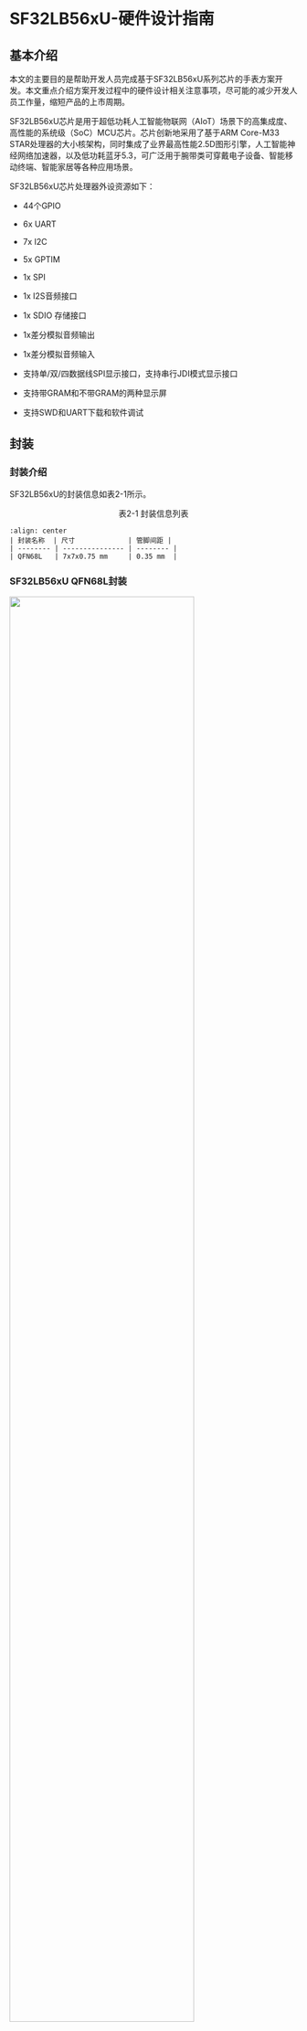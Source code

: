 # SF32LB56xU-硬件设计指南

## 基本介绍

本文的主要目的是帮助开发人员完成基于SF32LB56xU系列芯片的手表方案开发。本文重点介绍方案开发过程中的硬件设计相关注意事项，尽可能的减少开发人员工作量，缩短产品的上市周期。

SF32LB56xU芯片是用于超低功耗人工智能物联网（AIoT）场景下的高集成度、高性能的系统级（SoC）MCU芯片。芯片创新地采用了基于ARM Core-M33 STAR处理器的大小核架构，同时集成了业界最高性能2.5D图形引擎，人工智能神经网络加速器，以及低功耗蓝牙5.3，可广泛用于腕带类可穿戴电子设备、智能移动终端、智能家居等各种应用场景。

  SF32LB56xU芯片处理器外设资源如下：

- 44个GPIO

- 6x UART

- 7x I2C

- 5x GPTIM

- 1x SPI

- 1x I2S音频接口

- 1x SDIO 存储接口

- 1x差分模拟音频输出

- 1x差分模拟音频输入

- 支持单/双/四数据线SPI显示接口，支持串行JDI模式显示接口

- 支持带GRAM和不带GRAM的两种显示屏

- 支持SWD和UART下载和软件调试

## 封装

### 封装介绍

SF32LB56xU的封装信息如表2-1所示。


<div align="center"> 表2-1  封装信息列表  </div>

```{table}
:align: center
| 封装名称  | 尺寸             | 管脚间距 | 
| -------- | --------------- | -------- | 
| QFN68L   | 7x7x0.75 mm     | 0.35 mm  | 
```

### SF32LB56xU QFN68L封装

<img src="assets/56xU/sf32lb56xU-ballmap.png" width="80%" align="center" /> 

<div align="center"> 图2-1 SF32LB56xU QFN68L管脚分布 </div>  <br>  <br>  <br>



## 典型应用方案

图3-1是典型的运动手表组成框图，主要功能有显示、存储、传感器、震动马达和音频输入和输出。

<img src="assets/56xU/sf32lb56xU-watch-app-diagram.png" width="80%" align="center" /> 

<div align="center"> 图3-1 运动手表组成框图 </div>  <br>  <br>  <br>

:::{Note} 

- 大小核双CPU架构，同时兼顾高性能和低功耗设计要求

- 外置充电管理芯片

- 支持GPADC检测电池电压功能

- 电源供电采用Buck，LDO以及Load Switch方案

- 支持QSPI接口的TFT或AMOLED显示屏，最高支持1024*1024分辨率

- 支持PWM背光控制

- 支持外接QSPI接口的Nor Flash存储芯片

- 支持外接QSPI接口的NAND Flash存储芯片

- 支持外接SDIO接口的NAND Flash存储芯片

- 支持蓝牙5.3通信

- 支持模拟音频输入

- 支持模拟音频输出

- 支持PWM震动马达控制

- 支持SPI/I2C接口的加速度/地磁/陀螺仪传感器

- 支持I2C接口的心率/血氧/心电图传感器

- 支持SEGGER J-Link SWD调试和烧写工具

- 支持UART调试打印接口

- 支持蓝牙 HCI调试接口

- 支持产线一拖多程序烧录

- 支持产线校准晶体功能

- 支持OTA在线升级功能
:::
  

## 原理图设计指导

### 电源

系列芯片内置有PMU单元，PVDD可以支持1.7~3.6V的电源输入。PMU支持1路Buck和多路LDO给芯片内部电路供电，各电源管脚的详细接法参考表4-1。

#### 处理器供电要求

SF32LB56xU供电规格：

<div align="center"> 表4-1  PMU 供电规格 </div>

```{table}
:align: center
| PMU电源管脚       | 最小电压(V)   | 典型电压(V)  | 最大电压(V)  | 最大电流(mA)   | 详细描述                                                   |
| :--------------- | :---------: | :---------: | :---------: | :----------: | :-------------------------------------------------------- |
| PVDD             |    1.7      |     1.8     |     3.6     |     100      | PVDD 电源输入                                              |
| BUCK_LX  BUCK_FB |      -      |    1.25     |      -      |     100      | BUCK_LX输出，接电感内部电源输入，接电感另一端，且外接电容         |
| LDO1_VOUT        |      -      |     1.1     |      -      |      50      | LDO1输出，外接电容                                          |
| LDO2_VOUT        |      -      |     0.9     |      -      |      20      | LDO2输出，外接电容                                          |
| VDD_RET          |      -      |     0.9     |      -      |      1       | RET LDO输出，外接电容                                       |
| VDD_RTC          |      -      |     1.1     |      -      |      1       | RTC LDO输出，外接电容                                       |
| MIC_BIAS         |     1.4     |      -      |     2.8     |      -       | MIC电源输出                                                |
| AVDD33_ANA       |    3.15     |     3.3     |    3.45     |      50      | 模拟电源+射频PA电源输入                                      |
| AVDD33_AUD       |    3.15     |     3.3     |    3.45     |      50      | 模拟音频电源                                                |
| VDDIO1           |    1.71     |     1.8     |     2.0     |      -       | 内部大核合封存储器电源输入                                    |
| VDDIO2           |    1.71     |     1.8     |    3.45     |      -       | PA GPIO(PA5~11除外)电源输入                                 |
| VDDIO3           |    1.71     |     1.8     |    3.45     |      -       | PA5~11电源输入                                              |
| VDDIO4           |    1.71     |     1.8     |    3.45     |      -       | PB GPIO和内部小核合封Flash电源输入                            |
```

SF32LB56xU系列芯片电源管脚外接电容推荐值如表4-2所示。

<div align="center"> 表4-2 电容推荐值 </div>

```{table}
:align: center
| 电源管脚          | 电容          | 详细描述                                    |
| ---------------- | ------------- | ------------------------------------------ |
| PVDD             | 0.1uF + 10uF  | 靠近管脚的地方至少放置10uF和0.1uF  共2颗电容.  |
| BUCK_LX  BUCK_FB | 0.1uF + 4.7uF | 靠近管脚的地方至少放置4.7uF和0.1uF  共2颗电容. |
| LDO1_VOUT        | 4.7uF         | 靠近管脚的地方至少放置1颗4.7uF电容.            |
| LDO2_VOUT        | 4.7uF         | 靠近管脚的地方至少放置1颗4.7uF电容.            |
| VDD_RET          | 0.47uF        | 靠近管脚的地方至少放置1颗0.47uF电容.           |
| VDD_RTC          | 1uF           | 靠近管脚的地方至少放置1颗1uF电容.              |
| AVDD33_ANA       | 4.7uF         | 靠近管脚的地方至少放置1颗4.7uF电容.            |
| AVDD33_AUD       | 4.7uF         | 靠近管脚的地方至少放置1颗4.7uF颗电容.          |
| MIC_BIAS         | 1uF           | 靠近管脚的地方至少放置1颗1uF电容.              |
| VDDIO1           | 1uF           | 靠近管脚的地方至少放置1颗1uF电容.              |
| VDDIO2           | 1uF           | 靠近管脚的地方至少放置1颗1uF电容.              |
| VDDIO3           | 1uF           | 靠近管脚的地方至少放置1颗1uF电容.              |
| VDDIO4           | 1uF           | 靠近管脚的地方至少放置1颗1uF电容.              |
```
#### 思澈PMIC芯片电源分配

SF30147C是一款针对超低功耗可穿戴产品的高集成度、高效率、高性价比的电源管理芯片。SF30147C集成了1路高效率和低静态电流的BUCK，输出1.8V，最高提供500mA的驱动电流。SF30147C集成了4路低压差和低静态电流的LDO，输出2.8~3.3V，最大提供100mA的驱动电流。

SF30147C集成了7路低静态电流、低导通电阻负载开关。其中，2个高压负载开关，适用于电池电压直接驱动的外设，如音频功放等；5个低压开关，适用于1.8V供电的外设。

SF32LB56xU可以通过TWI接口和SF30147C通讯。SF30147C的各路电源输出使用情况请见表4-3所示，该芯片的详细情况请参见《DS0002-SF30147C-芯片技术规格书》文档。

<div align="center"> 表4-3 SF30147C电源分配表 </div>

```{table}
:align: center
| SF30147C  电源管脚 | 最小电压(V) | 最大电压(V) | 最大电流(mA) | 详细描述                                                     |
| ------------------ | ----------- | ----------- | ------------ | ------------------------------------------------------------ |
| VBUCK              | 1.8         | 1.8         | 500          | SF32LB56xU的PVDD，VDDIOA，VDDIOA2，VDDIOB，VDDIOSA，VDDIOSB，VDDIOSC，AVDD_BRF等1.8V电源输入 |
| LVSW1              | 1.8         | 1.8         | 100          | 1.8V供电输出                                                |
| LVSW2              | 1.8         | 1.8         | 100          | G-SENSOR 1.8V供电输入                                        |
| LVSW3              | 1.8         | 1.8         | 150          | 心率 1.8V供电输入                                            |
| LVSW4              | 1.8         | 1.8         | 150          | LCD 1.8V供电输入                                             |
| LVSW5              | 1.8         | 1.8         | 150          | 1.8V供电输出                                            |
| LDO1               | 2.8         | 3.3         | 100          | SF32LB56xU的AVDD33_ANA，AVDD33_AUD，VDDIOA2等3.3V电源输入    |
| LDO2               | 2.8         | 3.3         | 100          | Motor供电输入                                        |
| LDO3               | 2.8         | 3.3         | 100          | LCD 3.3V供电输入                                             |
| LDO4               | 2.8         | 3.3         | 100          | 心率3.3V供电输入                                             |
| HVSW1              | 2.8         | 5           | 150          | 模拟Class-K PA供电输入                                       |
| HVSW2              | 2.8         | 5           | 150          | GPS供电输入                                                  |
```

#### 上电时序和复位

SF32LB56xU芯片PMU内部集成了POR(Power on reset)和BOR(Brownout reset)功能，具体要求如图4-1所示。

<img src="assets/56xU/SF32LB56xU-PORBOR.png" width="80%" align="center" /> 

<div align="center"> 图4-1 上/下电时序图 </div>  <br>  <br>  <br>

系统上电，PVDD上升到1.5V，系统完成POR；当PVDD下降到触发BOR的电压值（2.5V-1.5V可配置）时，PMU输出复位信号，系统复位。


#### 典型电源电路

推荐使用SF30147C给SF32LB56xU及各种外设供电，电路图参考如图4-2所示，具体说明参见表4-3。

<img src="assets/56xU/SF32LB56xU-30147.png" width="80%" align="center" /> 

<div align="center"> 图4-2 SF30147C供电图 </div>  <br>  <br>  <br>

SF32LB56xU系列芯片内置1路BUCK输出，如图4-3所示。

<img src="assets/56xU/SF32LB56xU-BUCK.png" width="80%" align="center" /> 

<div align="center"> 图4-3 内置BUCK电路图 </div>  <br>  <br>  <br>

SF32LB56xU系列芯片内置4路LDO，如图4-4所示。

<img src="assets/56xU/SF32LB56xU-LDO.png" width="80%" align="center" /> 

<div align="center"> 图4-4 内置LDO电路图 </div>  <br>  <br>  <br>



#### 处理器BUCK电感选择要求

:::{important}
**功率电感关键参数**

L(电感值) = 4.7uH ± 20%，DCR(直流阻抗) ≦ 0.4 ohm，Isat(饱和电流) ≧ 450mA。
:::

#### 电池及充电控制

运动手表一般内置一块聚合物锂电池包，整个电源系统需要增加一套充电电路来完成电池的充电。

典型的充电电路由保护电路(EOS、ESD和OVP保护)、充电管理芯片和电池等组成。图4-1电路中的充电管理芯片不带路径管理功能，系统电源和电池挂在一起，由于VBAT供电的模块漏电功耗偏大，不满足Shipping Mode的功耗要求，故不支持Shipping Mode。

<img src="assets/56xU/sf32lb56xU-CHG-1.png" width="80%" align="center" /> 

<div align="center"> 图4-5 典型充电电路一 </div>  <br>  <br>  <br>

如图4-6所示，充电管理芯片的涓流充电电流必须大于i1+i2，才能实现对过放电池的充电，如果涓流充电电流小于i1+i2，导致无法对过放的电池进行充电。

<img src="assets/56xU/sf32lb56xU-CHG-2.png" width="80%" align="center" /> 

<div align="center"> 图4-6 过放电池充电电路示意图 </div>  <br>  <br>  <br>

如图4-7所示，如果VBAT后端系统开机，正常工作，充电管理芯片的恒流充电电流必须大于i1+i2，如果小于i1+i2，充电管理芯片和电池均会对后端系统供电，导致无法对电池充满电。

<img src="assets/56xU/sf32lb56xU-CHG-3.png" width="80%" align="center" /> 

<div align="center"> 图4-7 充电管理芯片充电电流偏小示意图 </div>  <br>  <br>  <br>

图4-8电路中充电管理芯片是带路径管理的复杂芯片，可以支持Shipping Mode。由于VSYS对系统供电和对VBAT充电时分开的，即使电池过放，也不影响对后面系统的供电。

<img src="assets/56xU/sf32lb56xU-CHG-4.png" width="80%" align="center" /> 

<div align="center"> 图4-8 典型充电电路二 </div>  <br>  <br>  <br>

#### 如何降低待机功耗

为了满足手表产品的长续航要求，建议硬件设计上利用负载开关对各个功能模块进行动态电源管理；如果是常开的模块或通路，选择合适的器件以降低静态电流。
SF32LB56xU整个系统需要3.3V和1.8V两种电源来供电，其中：

* 主芯片SF32LB56xU部分管脚常供3.3V和1.8V电源；
* 外围器件接口电平推荐1.8V；
* 其他各个模块通过负载开关来做电源开关管理，且默认关闭。

如图4-5、4-6和4-7所示，根据外设器件选型不同，SF32LB56xU有低、中、高三种系统功耗的供电拓扑方式。如图4-9所示，SF32LB56xU的PVDD和VDDIO1-4都输入1.8V，外设选择接口电平为1.8V的器件，相对于其他两种供电拓扑方式，系统整体功耗最低。如图4-10所示，MCU保持供1.8V电源，外设选择接口电平为3.3V的器件，系统整体功耗要比图4-9的方式有所增加。如图4-11所示，除了片内PSRAM供电管脚VDDIO1供1.8V外，外设器件和MCU都供3.3V，相比前两种方式，系统整体功耗为最高。用户可以根据器件选型和系统功耗的需求来选择采用哪种供电拓扑方式。

设计时要注意，控制负载开关的GPIO管脚的硬件默认电平值要和负载开关的使能电平值一致，保证负载开关默认关闭；负载开关的使能管脚建议留一个上拉或下拉电阻，推荐电阻阻值为1M欧姆。


<img src="assets/56xU/SF32LB56xU-1V8-INTERFACE.png" width="80%" align="center" /> 

<div align="center"> 图4-9 SF32LB56xU 1.8V外设电源拓扑图 </div>  <br>  <br>  <br>

<img src="assets/56xU/SF32LB56xU-3V3-INTERFACE-1.png" width="80%" align="center" /> 

<div align="center"> 图4-10 SF32LB56xU 3.3V外设电源拓扑图一 </div>  <br>  <br>  <br>

<img src="assets/56xU/SF32LB56xU-3V3-INTERFACE-2.png" width="80%" align="center" /> 

<div align="center"> 图4-11 SF32LB56xU 3.3V外设电源拓扑图二 </div>  <br>  <br>  <br>


### 复位问题

SF32LB56xU芯片PMU内部集成了POR(Power on reset)和BOR(Brownout reset)功能，具体要求如图4-12所示。

<img src="assets/56xU/SF32LB56xU-PORBOR.png" width="80%" align="center" /> 

<div align="center"> 图4-12 上/下电时序图 </div>  <br>  <br>  <br>

系统上电，PVDD上升到1.5V，系统完成POR；当PVDD下降到触发BOR的电压值（2.5V-1.5V可配置）时，PMU输出复位信号，系统复位。

### 启动模式

SF32LB56xU系列芯片提供一个Mode管脚来配置启动模式，内部有下拉，不使用时可悬空，参考电路图如图4-13所示：

<img src="assets/56xU/SF32LB56xU-MODE.png" width="80%" align="center" /> 

<div align="center"> 图4-13 Mode管脚推荐电路图 </div>  <br>  <br>  <br>

:::{attention}
**Mode管脚定义：**

=1，系统启动时进入下载模式，不会进入用户程序；

=0，系统启动时rom会检查是否存在用户程序，存在就进入用户程序，否则就进入下载模式。

**注意事项：**

1. Mode的电压域是和VDDIO2同一电压域；
2. Mode管脚在量产板上必须留测试点，程序下载或校准晶体时要用到，可以不用预留跳线；
3. Mode管脚在测试板上建议要预留跳线，程序死机后方便从下载模式启动下载程序。
:::

### 处理器工作模式及唤醒源

SF32LB56xU系列芯片HCPU和LCPU都支持表4-4中的多种工作模式。

<div align="center"> 表4-4 CPU工作模式列表 </div>

```{table}
:align: center

| 工作模式      | CPU   | 外设  | SRAM                                | IO       | LPTIM | 唤醒源                                    | 唤醒时间       |
| ------------- | ----- | ----- | ----------------------------------- | -------- | ----- | ----------------------------------------- | -------------- |
| Active        | Run   | Run   | 可访问                              | 可翻转   | Run   |                                           |                |
| WFI/WFE       | Stop  | Run   | 可访问                              | 可翻转   | Run   | 任意中断                                  | < 0.5us        |
| DEEPWFI       | Stop  | Run   | 可访问                              | 可翻转   | Run   | 任意中断                                  | < 5us          |
| Light sleep   | Stop  | Stop  | 不可访问，  全保留                  | 电平保持 | Run   | RTC，GPIO，LPTIM,  跨系统，  蓝牙，比较器 | < 100us        |
| Deep sleep    | Stop  | Stop  | 不可访问，  全保留                  | 电平保持 | Run   | < 300us                                   |                |
| Standby       | Reset | Reset | 不可访问，  LP全保留，HP只保留160KB | 电平保持 | Run   | RTC，按键，LPTIM，  跨系统，蓝牙          | 1.5ms+recovery |
| Hibernate rtc | Reset | Reset | 数据不保留                          | 高阻     | Reset | RTC，按键                                 | > 2ms          |
| Hibernate pin | Reset | Reset | 数据不保留                          | 高阻     | Reset | 按键                                      | > 2ms          |
```

如表4-5所示，全系列芯片支持8个可唤醒中断源，可以唤醒大核或小核CPU。

<div align="center"> 表4-5 可唤醒中断源列表 </div>

```{table}
:align: center

| 中断源     | 管脚 | 详细描述   |
| ---------- | ---- | ---------- |
| WKUP_PIN0  | PB32 | 中断信号0  |
| WKUP_PIN1  | PB33 | 中断信号1  |
| WKUP_PIN2  | PB34 | 中断信号2  |
| WKUP_PIN5  | PA50 | 中断信号5  |
| WKUP_PIN6  | PA51 | 中断信号6  |
| WKUP_PIN10 | PBR0 | 中断信号10 |
| WKUP_PIN11 | PBR1 | 中断信号11 |
| WKUP_PIN12 | PBR2 | 中断信号12 |
```

### 时钟

SF32LB56xU系列芯片需要外部提供2个时钟源，48MHz主晶体和32.768KHz RTC晶体，晶体的具体规格要求和选型请参见表4-6，表4-7所示。


:::{important}
**晶体关键参数**

<div align="center"> 表4-6 晶体规格要求 </div>

```{table}
:align: center

| 晶体      | 晶体规格要求                                                 | 详细描述                                                     |
| --------- | ------------------------------------------------------------ | ------------------------------------------------------------ |
| 48MHz     | CL≦12pF（推荐值7pF）  △F/F0≦±10ppm  ESR≦30 ohms（推荐值22ohms） | 晶振功耗和CL,ESR相关,CL和ESR越小功耗越低，为了最佳功耗性能，建议采用推荐值CL≦7pF，ESR≦22 ohms.  晶体旁边预留并联匹配电容,当CL<9pF时，无需焊接电容. |
| 32.768KHz | CL≦12.5pF（推荐值7pF）  △F/F0≦±20ppm  ESR≦80k ohms（推荐值38Kohms） | 晶振功耗和CL,ESR相关,CL和ESR越小功耗越低，为了最佳功耗性能，建议采用推荐值CL≦9pF，ESR≦40K ohms.  晶体旁边预留并联匹配电容,当CL<12.5pF时，无需焊接电容. |
```

**晶体推荐**

<div align="center"> 表4-7 推荐晶体列表 </div>

```{table}
:align: center

| 型号                | 厂家    | 参数                                                         |
| ------------------- | ------- | ------------------------------------------------------------ |
| E1SB48E001G00E      | Hosonic | F0 = 48.000000MHz，△F/F0 = -6 ~ 8 ppm，  CL = 8.8 pF，ESR =  22 ohms Max  TOPR  = -30 ~ 85℃，Package =（2016 公制） |
| ETST00327000LE      | Hosonic | F0 = 32.768KHz，△F/F0  = -20 ~ 20 ppm，  CL = 7 pF，ESR =  70K ohms Max  TOPR  = -40 ~ 85℃，Package =（3215 公制） |
| SX20Y048000B31T-8.8 | TKD     | F0 = 48.000000MHz，△F/F0 = -10 ~ 10 ppm，  CL = 8.8 pF，ESR =  40 ohms Max  TOPR  = -20 ~ 75℃，Package =（2016 公制） |
| SF32K32768D71T01    | TKD     | F0 = 32.768KHz，△F/F0  = -20 ~ 20 ppm，  CL = 7 pF，ESR =  70K ohms Max  TOPR  = -40 ~ 85℃，Package =（3215 公制） |
```

注：SX20Y048000B31T-8.8的ESR略大，静态功耗也会略大些。

PCB走线时，在晶体下面至少挖掉第二层的GND铜来减少时钟信号上的寄生负载电容。
:::

### 射频

SF32LB56xU系列芯片射频PCB走线要求为50ohms特征阻抗，如果天线是匹配好的，射频上无需再增加额外器件。设计时建议预留π型匹配网络用来杂散滤波。请参考图4-14所示电路。

<img src="assets/56xU/sf32lb56xU-RF-diagram.png" width="80%" align="center" /> 

<div align="center"> 图4-14 射频电路图 </div>  <br>  <br>  <br>

### 大小核处理器如何接外设

SF32LB56xU系列芯片内部有2个处理器系统，其中PAx的GPIO接到HCPU系统，PBx的GPIO接到LCPU系统；HCPU可以访问LCPU的所有外设资源，LCPU不推荐访问HCPU的资源。HCPU最高可以跑到240HMz主频，用来提供高性能运算、图形处理和高分辨率/帧率显示，外挂存储器、显示接口和其他高功耗的设备需要接到HCPU上。

LCPU常规跑48M@0.9V，最高可以跑到96M@1.1V，用来处理BLE的协议栈和低功耗模式下的心率和加速度传感器控制、充电和PMIC管理、电压监测和开关机管理。   

### 显示

SF32LB56xU系列芯片支持3-Line SPI、4-Line SPI、Dual data SPI、Quad data SPI和串行JDI 接口。支持16.7M-colors（RGB888）、262K-colors（RGB666）、65K-colors（RGB565）和 8-color（RGB111）Color depth模式。最高支持1024RGBx1024 分辨率。LCD driver支持列表如表4-8所示。

<div align="center"> 表4-8 LCD driver支持列表 </div>

```{table}
:align: center

| 型号     | 厂家       | 分辨率  | 类型   | 接口                                                         |
| -------- | ---------- | ------- | ------ | ------------------------------------------------------------ |
| RM69090  | Raydium    | 368*448 | Amoled | 3-Line SPI，4-Line  SPI，Dual data SPI，  Quad data SPI，MIPI-DSI |
| RM69330  | Raydium    | 454*454 | Amoled | 3-Line SPI，4-Line  SPI，Dual data SPI，  Quad data SPI，8-bits  8080-Series MCU ，MIPI-DSI |
| ILI8688E | ILITEK     | 368*448 | Amoled | Quad data SPI，MIPI-DSI                                      |
| SH8601A  | 晟合技术   | 454*454 | Amoled | 3-Line SPI，4-Line  SPI，Dual data SPI，  Quad data SPI，8-bits  8080-Series MCU ，MIPI-DSI |
| SPD2012  | Solomon    | 356*400 | TFT    | Quad data SPI                                                |
| GC9C01   | Galaxycore | 360*360 | TFT    | Quad data SPI                                                |
| ST77903  | Sitronix   | 400*400 | TFT    | Quad data SPI                                                |
```

#### SPI/QSPI 显示接口

SF32LB56xU系列芯片支持 3/4-wire SPI和Quad-SPI 接口来连接LCD显示屏，各信号描述如表4-9所示。

<div align="center"> 表4-9 SPI/QSPI屏信号连接方式 </div>

```{table}
:align: center

| SPI信号 | SF32LB56XU管脚 | SS6700A管脚 | 详细描述                                                  |
| ------- | -------------- | ----------- | --------------------------------------------------------- |
| CSX     | PA36           | PA36        | 使能信号                                                  |
| WRX_SCL | PA37           | PA37        | 时钟信号                                                  |
| DCX     | PA39           | PA39        | 4-wire SPI 模式下的数据/命令信号  Quad-SPI 模式下的数据1  |
| SDI_RDX | PA38           | PA38        | 3/4-wire SPI 模式下的数据输入信号  Quad-SPI 模式下的数据0 |
| SDO     | PA38           | PA38        | 3/4-wire SPI 模式下的数据输出信号  请和SDI_RDX短接到一起  |
| D0      | PA40           | PA40        | Quad-SPI 模式下的数据2                                    |
| D1      | PA41           | PA41        | Quad-SPI 模式下的数据3                                    |
| REST    | PA05           | PB04        | 复位显示屏信号                                            |
| TE      | PA33           | PA33        | Tearing effect to MCU frame signal                        |
```

#### JDI 显示接口

SF32LB56xU系列芯片支持 串行JDI 接口来连接LCD显示屏，如表4-10所示。

<div align="center"> 表4-10 串行JDI屏信号连接方式 </div>

```{table}
:align: center

| JDI信号      | 管脚 | 详细描述                         |
| ------------ | ---- | -------------------------------- |
| JDI_SCS      | PA39 | Chip Select Signal               |
| JDI_SCLK     | PA41 | Serial Clock Signal              |
| JDI_SO       | PA40 | Serial  Data Output Signal       |
| JDI_DISP     | PA36 | Display  ON/OFF Switching Signal |
| JDI_EXTCOMIN | PA38 | COM Inversion Polarity Input     |
```

#### 触摸和背光接口

SF32LB56xU系列芯片支持I2C格式的触摸屏控制接口和触摸状态中断输入，同时支持1路PWM信号来控制背光电源的使能和亮度，如表4-11所示。

<div align="center"> 表4-11 触摸和背光控制连接方式 </div>

```{table}
:align: center

| 触摸屏和背光信号 | 管脚 | 详细描述                   |
| ---------------- | ---- | -------------------------- |
| Interrupt        | PA50 | 触摸状态中断信号（可唤醒） |
| I2C1_SCL         | PA48 | 触摸屏I2C的时钟信号        |
| I2C1_SDA         | PA49 | 触摸屏I2C的数据信号        |
| BL_PWM           | PA31 | 背光PWM控制信号            |
| Reset            | PB18 | 触摸复位信号               |
```

### 存储

#### SF32LB56xU外接存储器

SF32LB56xU支持SPI Nor/Nand和SD Nand Flash外设，其中SPI Nor/NAND Flash采用MPI接口，SD NAND Flash采用SD接口，这几种类型的Flash芯片物理管脚完全兼容。接口定义如表4-12，4-13所示，表中的PA06~PA11这几个GPIO供电管脚是VDDIO3，独立于其他GPIO的电压域。可以根据外设flash的接口电平来设定VDDIO3。

MPI的信号定义如表4-13所示，SD的信号定义如表4-14所示。

<div align="center"> 表4-12 SPI Nor/Nand Flash信号连接 </div>

```{table}
:align: center

| Flash 信号 | I/O信号 | 详细描述                                    |
| ---------- | ------- | ------------------------------------------- |
| CS#        | PA06    | Chip select, active low.                    |
| SO         | PA07    | Data Input (Data Input Output 1)            |
| WP#        | PA08    | Write Protect Output (Data Input Output  2) |
| SI         | PA09    | Data Output (Data Input Output 0)           |
| SCLK       | PA10    | Serial Clock Output                         |
| Hold#      | PA11    | Data Output (Data Input Output 3)           |
```

:::{note}
SPI NAND Flash的Hold#管脚需要通过10K电阻上拉到SPI NAND Flash的供电电源。
:::

<div align="center"> 表4-13 SD Nand Flash信号连接 </div>

```{table}
:align: center

| Flash 信号 | I/O信号 | 详细描述 |
| ---------- | ------- | -------- |
| SD2_CMD    | PA09    | 命令信号 |
| SD2_D1     | PA11    | 数据1    |
| SD2_D0     | PA10    | 数据0    |
| SD2_CLK    | PA08    | 时钟信号 |
| SD2_D2     | PA06    | 数据2    |
| SD2_D3     | PA07    | 数据3    |
```


### 按键

SF32LB56xU系列芯片开关机信号使用PB32，这样可以把短按开关机功能和长按复位功能合并到一个按键上。如图4-15所示，设计上采用高电平有效方式，长按复位功能需要长按10s以上芯片会自动复位。

SF32LB56xU系列芯片支持功能按键输入以及旋钮信号输入，按键或旋钮信号需要上拉。按键用法如图4-16所示。也可以支持光追踪传感器，推荐使用I2C4接口，信号连接如表4-14所示。

<div align="center"> 表4-14 光追踪传感器信号连接 </div>

```{table}
:align: center

| I2C信号 | I/O  | 详细描述                 |
| ------- | ---- | ------------------------ |
| SDA     | PA18 | 光追踪传感器I2C 数据信号 |
| SCL     | PA17 | 光追踪传感器I2C 时钟信号 |
```

<img src="assets/56xU/sf32lb56xU-PWRKEY.png" width="80%" align="center" /> 

<div align="center"> 图4-15 开关机按键电路图 </div>  <br>  <br>  <br>

<img src="assets/56xU/sf32lb56xU-ENCKEY.png" width="80%" align="center" /> 

<div align="center"> 图4-16 功能按键或旋钮电路图 </div>  <br>  <br>  <br>

:::{note}
一般的机械旋钮编码开关，有旋转后开关不能恢复到关闭状态，所以上拉电阻接的电源要求在待机时可以关闭，防止漏电。
:::

### 振动马达

SF32LB56xU系列芯片支持多路PWM输出，可以用做振动马达的驱动信号。图4-17所示为推荐电路，如果马达震动时的电流不会引起系统的不稳定，也可以直接使用VBAT供电。

<img src="assets/56xU/sf32lb56xU-VIB-diagram.png" width="80%" align="center" /> 

<div align="center"> 图4-17 振动马达电路示意图 </div>  <br>  <br>  <br>

### 音频接口

SF32LB56xU系列芯片的音频相关接口，如表4-15所示，音频接口信号有以下特点：

1. 支持一路差分ADC输入，外接模拟MIC，中间需要加容值至少2.2uF的隔直电容，模拟MIC的电源接芯片MIC_BIAS电源输出脚；

2. 支持一路差分DAC输出，外接模拟音频PA， DAC输出的走线，按照差分线走线，做好包地屏蔽处理，还需要注意：Trace Capacitor < 10pF, Length < 2cm。 

<div align="center"> 表4-15 音频信号连接方式 </div>

```{table}
:align: center

| 音频信号 | I/O  | 详细描述               |
| -------- | ---- | ---------------------- |
| AU_ADC1P | ADCP | 差分P或单端模拟MIC输入 |
| AU_ADC1N | ADCN | 差分模拟MIC输入N或GND  |
| AU_DAC1P | DACP | 差分模拟输出P          |
| AU_DAC1N | DACN | 差分模拟输出N          |
```

SF32LB56xU系列芯片模拟MEMS MIC推荐电路如图4-18所示，模拟ECM MIC 单端推荐电路如图4-19所示，模拟ECM MIC 差分推荐电路如图4-20所示，其中AU_ADC1P，AU_ADC1N是连接到SF32LB56XU的ADC输入管脚。

<img src="assets/56xU/sf32lb56xU-SCH-MIC.png" width="80%" align="center" /> 

<div align="center"> 图4-18 模拟MEMS MIC输入电路图 </div>  <br>  <br>  <br>

<img src="assets/56xU/sf32lb56xU-SCH-ECMS.png" width="80%" align="center" /> 

<div align="center"> 图4-19 模拟ECM单端输入电路图 </div>  <br>  <br>  <br>

<img src="assets/56xU/sf32lb56xU-SCH-ECMD.png" width="80%" align="center" /> 

<div align="center"> 图4-20 模拟ECM差分输入电路图 </div>  <br>  <br>  <br>

SF32LB56xU系列芯片的模拟音频输出推荐电路如图4-21所示，注意虚线框内的差分低通滤波器要靠近芯片端放置 。

<img src="assets/56xU/sf32lb56xU-SCH-AUPA.png" width="80%" align="center" /> 

<div align="center"> 图4-21 模拟音频PA电路图 </div>  <br>  <br>  <br>



### PBR接口说明

SF32LB56xU系列芯片提供3个PBR接口，其主要特点：

1. PBR0在开机阶段会从0变1， 用来做某些外部LSW控制，PBR1-PBR2都是默认输出0；
2. PBR0-PBR2无论是standby还是hibernate，都可以做输出；
3. PBR0-PBR2可以输出LPTIM信号；
4. PBR1-PBR2可以输出32K时钟信号；
5. PBR0-PBR2可以配置为输入，用来做唤醒信号输入，MCU醒的时候，收不到中断。

### 传感器

SF32LB56xU系列芯片支持心率，加速度传感器等，设计中，需要注意心率，加速度传感器的I2C，SPI，控制接口，中断唤醒等接口，推荐使用LCPU的PB接口。心率和加速传感器的供电电源，采用SF30147C的LVSWx或LDO输出，可以实现供电电源根据需要进行开关。

### UART和I2C管脚设置

SF32LB56xU系列芯片支持任意管脚UART和I2C功能映射，所有的PA接口都可以映射成UART或I2C功能管脚。PB口除了PB32/33/34和PBR0/1/2外，所有的IO都可以映射成UART或I2C功能管脚。

### GPTIM管脚设置

SF32LB56xU系列芯片支持任意管脚GPTIM功能映射，所有的PA接口都可以映射成GPTIM功能管脚。PB口除了PB32/33/34和PBR0/1/2外，所有的IO都可以映射成GPTIM功能管脚。

### 调试和下载接口

SF32LB56xU系列芯片支持Arm®标准的SWD调试接口，可以连接到EDA工具上进行单步运行调试。如图4-22所示，连接SEEGER® J-Link® 工具时需要把调试工具的电源修改为外置接口输入，通过SF32LB56xU电路板给J-Link工具供电。

SF32LB56xU系列有1路SWD进行调试信息输出，具体请参考表4-16。

<div align="center"> 表4-16 调试口连接方式 </div>

```{table}
:align: center
| SWD信号 | 管脚 | 详细描述      |
| ------- | ---- | ------------- |
| SWCLK   | PB15 | JLINK时钟信号 |
| SWDIO   | PB13 | JLINK数据信号 |
```

<img src="assets/56xU/sf32lb56xU-SCH-SWD.png" width="80%" align="center" /> 

<div align="center"> 图4-22 调试接口电路图 </div>  <br>  <br>  <br>


### 产线烧录和晶体校准

思澈科技提供脱机下载器来完成产线程序的烧录和晶体校准。

硬件设计时，请注意至少预留测试点：VBAT、GND、VDDIO2、Mode、SWDIO、SWCLK、RXD4、TXD4，PB20或PB21或PB25。

​详细的烧录和晶体校准见“**_脱机下载器使用指南.pdf”文档，包含在开发资料包中。


### 原理图和PCB图纸检查列表

见“_Schematic checklist_.xlsx”和“_PCB checklist_.xlsx”文档，包含在开发资料包中。

## PCB设计指导

### PCB 封装设计

**封装尺寸**

SF32LB56xU芯片的封装QFN68L封装，封装尺寸：7mmX7mmx0.75mm 管脚数：68；PIN 间距：0.35mm, 详细尺寸如图5-1所示。

<img src="assets/56xU/sf32lb56xU-pod.png" width="80%" align="center" />  

<div align="center"> 图5-1 QFN68L封装尺寸图 </div>  <br> <br> <br>

**封装形状**

<img src="assets/56xU/sf32lb56xU-PCB-decal.png" width="80%" align="center" />  

<div align="center"> 图5-2 QFN68L封装形状图 </div>  <br> <br> <br>

**焊盘设计**

<img src="assets/56xU/sf32lb56xU-PCB-decal-pad.png" width="80%" align="center" />  

<div align="center"> 图5-3 QFN68L封装PCB焊盘设计参考 </div>  <br> <br> <br>

**封装PINOUT/BALLMAP**

SF32LB56xU的QFN68L封装PINOUT信息，如图5-4所示。

<img src="assets/56xU/sf32lb56xU-ballmap.png" width="80%" align="center" />  

<div align="center"> 图5-4 SF32LB56xU封装PINOUT信息 </div>  <br> <br> <br>


### PCB 叠层设计

SF32LB56xU系列芯片布局支持单双面，QFN封装 PCB支持PTH，推荐采用4层PTH，推荐参考叠层结构如图5-5所示。

<img src="assets/56xU/sf32lb56xU-PCB-STACK.png" width="80%" align="center" />  

<div align="center"> 图5-5 参考叠层结构图 </div>  <br> <br> <br>

### PCB通用设计规则

PTH 板PCB通用设计规则如图5-6所示，单位为mm。

<img src="assets/56xU/sf32lb56xU-PCB-RULE.png" width="80%" align="center" />  

<div align="center"> 图5-6 通用设计规则 </div>  <br> <br> <br>

### 芯片走线扇出

QFN 封装扇出所有管脚全部通过表层 扇出，如图示5-7。

<img src="assets/56xU/sf32lb56xU-PCB-FANOUT-T.png" width="80%" align="center" />  

<div align="center"> 图5-7 表层扇出参考图 </div>  <br> <br> <br>

### 时钟接口走线

晶体需摆放在屏蔽罩里面，离PCB 板框间距大于1mm,尽量远离发热大的器件，如 PA，Charge，PMU等电路器件，距离最好大于5MM以上，避免影响晶体频偏，晶体电路禁布区间距大于0.25mm避免有其它金属和器件，如图5-8所示。

<img src="assets/56xU/sf32lb56xU-PCB-CRYSTAL.png" width="80%" align="center" />  

<div align="center"> 图5-8 晶体布局图 </div>  <br> <br> <br>

48MHz晶体走线建议走表层长度要求控制在3-10mm区间,线宽0.075mm,必须立体包地处理，并且其走线需远离VBAT，DC/DC及高速信号线。48MHz晶体区域下方表层及临层做禁空处理，禁止其它走线从其区域走，如图5-9，5-10，5-11所示。


<img src="assets/56xU/sf32lb56xU-PCB-48M.png" width="80%" align="center" />  

<div align="center"> 图5-9 48MHz晶体原理图 </div>  <br> <br> <br>

<img src="assets/56xU/sf32lb56xU-PCB-48M-M.png" width="80%" align="center" />  

<div align="center"> 图5-10 48MHz晶体走线模型 </div>  <br> <br> <br>

<img src="assets/56xU/sf32lb56xU-PCB-48M-REF.png" width="80%" align="center" />  

<div align="center"> 图5-11 48MHz晶体走线参考 </div>  <br> <br> <br>

32.768KHz晶体建议走表层，走线长度控制≤10mm,线宽0.075mm,32K_XI/32_XO平行走线间距≥0.15mm,必须立体包地处理，晶体区域下方表层及临层做禁空处理，禁止其它走线从其区域走， 如图5-12，5-13，5-14所示。


<img src="assets/56xU/sf32lb56xU-PCB-32K.png" width="80%" align="center" />  

<div align="center"> 图5-12  32.768KHz晶体原理图 </div>  <br> <br> <br>

<img src="assets/56xU/sf32lb56xU-PCB-32K-M.png" width="80%" align="center" />  

<div align="center"> 图5-13  32.768KHz晶体走线模型 </div>  <br> <br> <br>

<img src="assets/56xU/sf32lb56xU-PCB-32K-REF.png" width="80%" align="center" />  

<div align="center"> 图5-14  32.768KHz晶体走线参考 </div>  <br> <br> <br>

### 射频接口走线

射频匹配电路要尽量靠近芯片端放置，不要靠近天线端放置，AVDD_BRF射频电源其滤波电容尽量靠近芯片管脚放置，电容接地PIN 脚打孔直接接主地，RF信号的π型网络的原理图和PCB分别如图5-15，5-16所示。


<img src="assets/56xU/sf32lb56xU-SCH-π.png" width="80%" align="center" />  

<div align="center"> 图5-15 π型网络电路原理图</div>  <br> <br> <br>

<img src="assets/56xU/sf32lb56xU-PCB-π.png" width="80%" align="center" />  

<div align="center"> 图5-16 π型网络PCB布局 </div>  <br> <br> <br>

射频线建议走表层，避免打孔穿层影响RF 性能，线宽最好大于10mil，需要立体包地处理，避免走锐角和直角，射频线两边多打屏蔽地孔，射频线需做50欧阻抗控制，如图5-17, 5-18所示。

<img src="assets/56xU/sf32lb56xU-SCH-RF-R.png" width="80%" align="center" />  

<div align="center"> 图5-17 RF信号电路原理图 </div>  <br> <br> <br>

<img src="assets/56xU/sf32lb56xU-PCB-RF-R.png" width="80%" align="center" />  

<div align="center"> 图5-18 RF信号PCB走线 </div>  <br> <br> <br>

### 音频接口走线

AVDD33_AUD 为音频接口供电的管脚，其滤波电容靠近其对应管脚放置，滤波电容接地脚良好接主地，AVDD33_ANA和AVDD33_AUD 电源走线都需要包地处理，是否远离大电流强干扰信号，两路电源星型走线，避免音频的TDD噪声，如图5-19所示。

<img src="assets/56xU/sf32lb56xU-PCB-AU-PWR.png" width="80%" align="center" />  

<div align="center"> 图5-19  音频电路电源参考走线 </div>  <br> <br> <br>

MIC_BIAS 为音频接口麦克风的供电电路，其对应滤波电容靠近对应管脚放置，滤波电容接地脚良好接主地 AUD_VREF 滤波电容靠近管脚放置，如图5-20所示。

<img src="assets/56xU/sf32lb56xU-PCB-AU-BIAS.png" width="80%" align="center" />   

<div align="center"> 图5-20  音频电路电源滤波电路PCB设计 </div>  <br> <br> <br>

ADCP/ADCN模拟信号输入，对应电路器件尽量靠近对应管脚放置，每一路P/N需要按照差分线形式走线，走线线长尽量短，差分对走线做立体包地处理，其它接口强干扰信号，远离其走线，如图5-21所示。

<img src="assets/56xU/sf32lb56xU-PCB-AU-ADC.png" width="80%" align="center" />  

<div align="center"> 图5-21  模拟音频输入参考走线 </div>  <br> <br> <br>

DACP/DACN 为模拟信号输出，对应电路器件尽量靠近对应管脚放置，每一路P/N需要按照差分线形式走线，走线线长尽量短，走线寄生电容小于10pf, ,差分对走线需做立体包地处理，其它接口强干扰信号，远离其走线，如图5-22所示。

<img src="assets/56xU/sf32lb56xU-PCB-AU-DAC.png" width="80%" align="center" />  

<div align="center"> 图5-22  模拟音频输出参考走线 </div>  <br> <br> <br>

### USB 接口走线

USB 走线必须先过ESD器件管脚，然后再到芯片端，要保证ESD 器件接地PIN 良好连接主地，PA17(USB DP)/PA18(USB_DN) 按照差分线形式走线，按照90欧差分阻抗控制，并做立体包处理，如图5-23所示。图5-24为USB信号的元件布局参考图和PCB走线模型。

<img src="assets/56xU/sf32lb56xU-PCB-USBS.png" width="80%" align="center" />  

<div align="center"> 图5-23  USB信号PCB设计 </div>  <br> <br> <br>


<img src="assets/56xU/sf32lb56xU-PCB-USBM.png" width="80%" align="center" />  

<div align="center"> 图5-24  USB信号的元件布局参考图和USBPCB走线模型 </div>  <br> <br> <br>


### SDIO 接口走线

SF32LB56xU 提供1个SDIO接口，所有的SDIO 信号走线在一起，避免分开走，整个走线长度≤50mm, 组内长度控制≤6mm. SDIO接口时钟信号需立体包地处理，DATA和CM 信号也需要包地处理，如图5-25，5-26所示。

<img src="assets/56xU/sf32lb56xU-SCH-SDIOM.png" width="80%" align="center" />  

<div align="center"> 图5-25 SDIO接口电路图 </div>  <br> <br> <br>

<img src="assets/56xU/sf32lb56xU-PCB-SDIOM.png" width="80%" align="center" />  

<div align="center"> 图5-26 SDIO PCB走线模型 </div>  <br> <br> <br>

### DC-DC 电路走线

DC-DC电路功率电感和滤波电容必须靠近芯片的管脚放置，BUCK_LX 走线尽量短且粗，保证整个DC-DC 电路回路电感小，所有的DC-DC输出滤波电容接地脚多打过孔连接到主地平面；BUCK_FB 管脚反馈线不能太细，必须大于0.25mm,功率电感区域表层禁止铺铜，临层必须为完整的参考地，避免其它线从电感区域里走线，如图5-27所示。

<img src="assets/56xU/sf32lb56xU-PCB-DCDC.png" width="80%" align="center" />  

<div align="center"> 图5-27 DC-DC 关键器件PCB布局图 </div>  <br> <br> <br>


### 电源供电走线

PVDD为芯片内置PMU 模块电源输入脚，对应的电容必须靠近管脚放置，走线尽量的粗，不能低于0.5mm; PVSS 为PMU模块接地脚，必须通过过孔连接到主地，避免浮空影响整个PMU 性能，如图5-28所示。

<img src="assets/56xU/sf32lb56xU-PCB-PVDD.png" width="80%" align="center" />  

<div align="center"> 图5-28 PVDD输入走线 </div>  <br> <br> <br>

### LDO和 IO 电源输入走线

所有的LDO输出和IO 电源输入管脚滤波电容靠近对应的管脚放置，其走线宽必须满足输入电流要求，走线尽量短粗，从而减少电源纹波提高系统稳定性；如图5-29所示。

<img src="assets/56xU/sf32lb56xU-PCB-LDO.png" width="80%" align="center" />  

<div align="center"> 图5-29 LDO和IO输入电源走线 </div>  <br> <br> <br>

### 其它接口走线

管脚配置为GPADC 管脚信号，必须要求立体包地处理，远离其它干扰信号，如电池电量电路，温度检查电路等。如图5-30所示。

PBR0-2管脚均可配置为时钟输出管脚信号网络，必须要求立体包地处理，远离其它干扰信号，如32K 输出等，如图5-31所示。

### EMI&ESD 走线

避免屏蔽罩外面表层长距离走线，特别是时钟，电源等干扰信号尽量走内层，禁止走表层；ESD 保护器件必须靠近连接器对应管脚放置，信号走线先过ESD 保护器件管脚，避免信号分叉，没过ESD 保护管脚，ESD器件接地脚必须保证过孔连接主地，保证地焊盘走线短且粗，减少阻抗提高ESD器件性能。

### 其它

USB 充电线测试点必须放置在TVS 管前面，电池座TVS 管 放置在平台前面 其走线必须保证先过TVS 然后再到芯片端，如图5-30所示。

<img src="assets/56xU/sf32lb56xU-TVS.png" width="80%" align="center" />  

<div align="center"> 图5-30 电源TVS布局参考 </div>  <br> <br> <br>

TVS 管接地脚尽量避免走长线再连接到地，如图5-31所示。

<img src="assets/56xU/sf32lb56xU-EOS.png" width="80%" align="center" />  

<div align="center"> 图5-31 TVS走线参考 </div>  <br> <br> <br>

## Q&A

问题1：为什么在Mode = 1 启动时，有些GPIO的默认状态和SPEC描述不同？

答：Mode = 1 启动会进入下载模式，会把外接Flash的MPI3相关GPIO的状态更改。

问题2：为什么焊接电池时可能会造成死机呢？如何避免？

答：由于烙铁的接地不好，可能浪涌冲击导致死机。可以在电池接口上加防浪涌和静电保护，烙铁做良好接地处理就可以避免这些问题。

##  修订历史

| 版本  | 日期   | 发布说明  |
| ----- | ------ | --------- |
| 0.0.1 | 3/2025 | Draft版本 |
|       |        |           |
|       |        |           |
